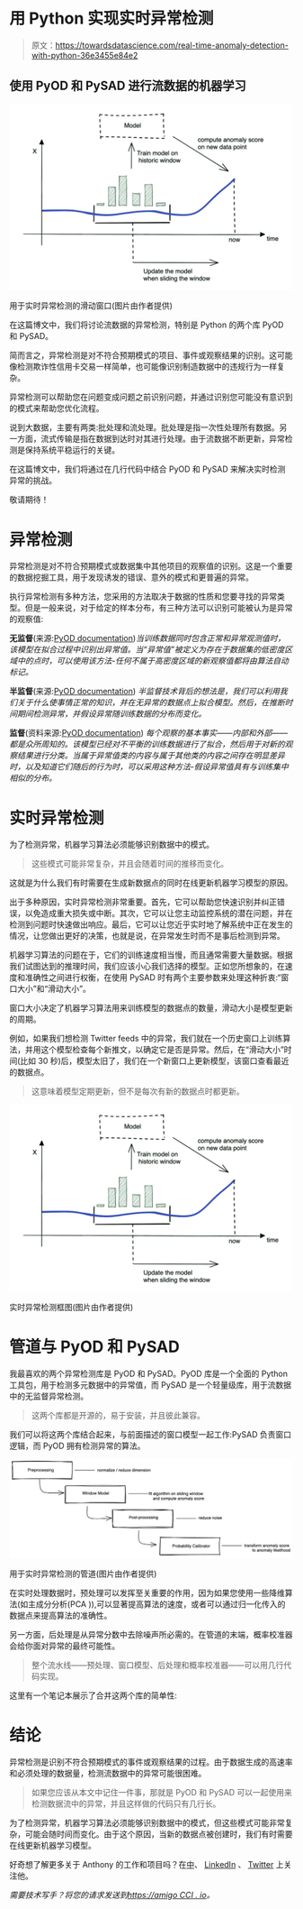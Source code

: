 # 用 Python 实现实时异常检测

> 原文：<https://towardsdatascience.com/real-time-anomaly-detection-with-python-36e3455e84e2>

## 使用 PyOD 和 PySAD 进行流数据的机器学习

![](img/de701cdca146457963945fda7d1e039f.png)

用于实时异常检测的滑动窗口(图片由作者提供)

在这篇博文中，我们将讨论流数据的异常检测，特别是 Python 的两个库 PyOD 和 PySAD。

简而言之，异常检测是对不符合预期模式的项目、事件或观察结果的识别。这可能像检测欺诈性信用卡交易一样简单，也可能像识别制造数据中的违规行为一样复杂。

异常检测可以帮助您在问题变成问题之前识别问题，并通过识别您可能没有意识到的模式来帮助您优化流程。

说到大数据，主要有两类:批处理和流处理。批处理是指一次性处理所有数据。另一方面，流式传输是指在数据到达时对其进行处理。由于流数据不断更新，异常检测是保持系统平稳运行的关键。

在这篇博文中，我们将通过在几行代码中结合 PyOD 和 PySAD 来解决实时检测异常的挑战。

敬请期待！

# 异常检测

异常检测是对不符合预期模式或数据集中其他项目的观察值的识别。这是一个重要的数据挖掘工具，用于发现诱发的错误、意外的模式和更普遍的异常。

执行异常检测有多种方法，您采用的方法取决于数据的性质和您要寻找的异常类型。但是一般来说，对于给定的样本分布，有三种方法可以识别可能被认为是异常的观察值:

**无监督**(来源:[PyOD documentation](https://pyod.readthedocs.io/en/latest/relevant_knowledge.html))*当训练数据同时包含正常和异常观测值时，该模型在拟合过程中识别出异常值。当“异常值”被定义为存在于数据集的低密度区域中的点时，可以使用该方法-任何不属于高密度区域的新观察值都将由算法自动标记。*

**半监督**(来源:[PyOD documentation](https://pyod.readthedocs.io/en/latest/relevant_knowledge.html))
*半监督技术背后的想法是，我们可以利用我们关于什么使事情正常的知识，并在无异常的数据点上拟合模型。然后，在推断时间期间检测异常，并假设异常随训练数据的分布而变化。*

**监督**(资料来源:[PyOD documentation](https://pyod.readthedocs.io/en/latest/relevant_knowledge.html))
*每个观察的基本事实——内部和外部——都是众所周知的。该模型已经对不平衡的训练数据进行了拟合，然后用于对新的观察结果进行分类。当属于异常值类的内容与属于其他类的内容之间存在明显差异时，以及知道它们随后的行为时，可以采用这种方法-假设异常值具有与训练集中相似的分布。*

# 实时异常检测

为了检测异常，机器学习算法必须能够识别数据中的模式。

> 这些模式可能非常复杂，并且会随着时间的推移而变化。

这就是为什么我们有时需要在生成新数据点的同时在线更新机器学习模型的原因。

出于多种原因，实时异常检测非常重要。首先，它可以帮助您快速识别并纠正错误，以免造成重大损失或中断。其次，它可以让您主动监控系统的潜在问题，并在检测到问题时快速做出响应。最后，它可以让您近乎实时地了解系统中正在发生的情况，让您做出更好的决策，也就是说，在异常发生时而不是事后检测到异常。

机器学习算法的问题在于，它们的训练速度相当慢，而且通常需要大量数据。根据我们试图达到的推理时间，我们应该小心我们选择的模型。正如您所想象的，在速度和准确性之间进行权衡，在使用 PySAD 时有两个主要参数来处理这种折衷:“窗口大小”和“滑动大小”。

窗口大小决定了机器学习算法用来训练模型的数据点的数量，滑动大小是模型更新的周期。

例如，如果我们想检测 Twitter feeds 中的异常，我们就在一个历史窗口上训练算法，并用这个模型检查每个新推文，以确定它是否是异常。然后，在“滑动大小”时间(比如 30 秒)后，模型太旧了，我们在一个新窗口上更新模型，该窗口查看最近的数据点。

> 这意味着模型定期更新，但不是每次有新的数据点时都更新。

![](img/de701cdca146457963945fda7d1e039f.png)

实时异常检测框图(图片由作者提供)

# 管道与 PyOD 和 PySAD

我最喜欢的两个异常检测库是 PyOD 和 PySAD。PyOD 库是一个全面的 Python 工具包，用于检测多元数据中的异常值，而 PySAD 是一个轻量级库，用于流数据中的无监督异常检测。

> 这两个库都是开源的，易于安装，并且彼此兼容。

我们可以将这两个库结合起来，与前面描述的窗口模型一起工作:PySAD 负责窗口逻辑，而 PyOD 拥有检测异常的算法。

![](img/ca3470ab27a9ebff7ad1730bbded3566.png)

用于实时异常检测的管道(图片由作者提供)

在实时处理数据时，预处理可以发挥至关重要的作用，因为如果您使用一些降维算法(如主成分分析(PCA )),可以显著提高算法的速度，或者可以通过归一化传入的数据点来提高算法的准确性。

另一方面，后处理是从异常分数中去除噪声所必需的。在管道的末端，概率校准器会给你面对异常的最终可能性。

> 整个流水线——预处理、窗口模型、后处理和概率校准器——可以用几行代码实现。

这里有一个笔记本展示了合并这两个库的简单性:

# **结论**

异常检测是识别不符合预期模式的事件或观察结果的过程。由于数据生成的高速率和必须处理的数据量，检测流数据中的异常可能很困难。

> 如果您应该从本文中记住一件事，那就是 PyOD 和 PySAD 可以一起使用来检测数据流中的异常，并且这样做的代码只有几行长。

为了检测异常，机器学习算法必须能够识别数据中的模式，但这些模式可能非常复杂，可能会随时间而变化。由于这个原因，当新的数据点被创建时，我们有时需要在线更新机器学习模型。

好奇想了解更多关于 Anthony 的工作和项目吗？在[中](https://medium.com/@anthonycvn)、 [LinkedIn](https://www.linkedin.com/in/anthonycavin/) 、 [Twitter](https://twitter.com/Anthony66333223) 上关注他。

*需要技术写手？将您的请求发送到*[*https://amigo CCI . io*](https://amigocci.io/blog/mlops-at-medium-scale/)*。*